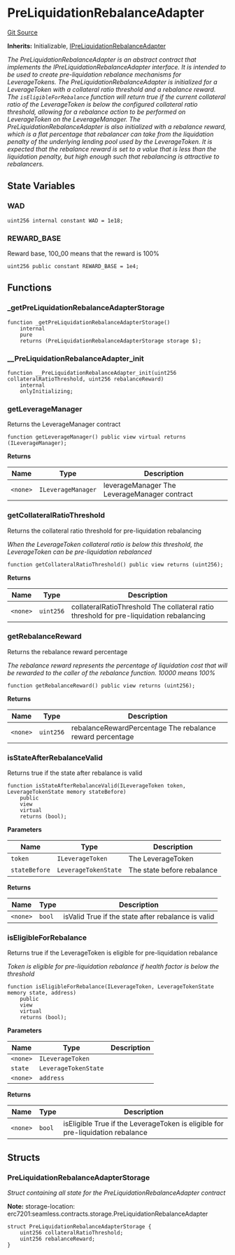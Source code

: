 # PreLiquidationRebalanceAdapter
[Git Source](https://github.com/seamless-protocol/ilm-v2/blob/e2065c10183acb51865104847d299ff5ad4684d2/src/rebalance/PreLiquidationRebalanceAdapter.sol)

**Inherits:**
Initializable, [IPreLiquidationRebalanceAdapter](/src/interfaces/IPreLiquidationRebalanceAdapter.sol/interface.IPreLiquidationRebalanceAdapter.md)

*The PreLiquidationRebalanceAdapter is an abstract contract that implements the IPreLiquidationRebalanceAdapter interface.
It is intended to be used to create pre-liquidation rebalance mechanisms for LeverageTokens.
The PreLiquidationRebalanceAdapter is initialized for a LeverageToken with a collateral ratio threshold and a rebalance reward.
The `isEligibleForRebalance` function will return true if the current collateral ratio of the LeverageToken is below the configured
collateral ratio threshold, allowing for a rebalance action to be performed on LeverageToken on the LeverageManager.
The PreLiquidationRebalanceAdapter is also initialized with a rebalance reward, which is a flat percentage that rebalancer can take
from the liquidation penalty of the underlying lending pool used by the LeverageToken. It is expected that the rebalance reward
is set to a value that is less than the liquidation penalty, but high enough such that rebalancing is attractive to rebalancers.*


## State Variables
### WAD

```solidity
uint256 internal constant WAD = 1e18;
```


### REWARD_BASE
Reward base, 100_00 means that the reward is 100%


```solidity
uint256 public constant REWARD_BASE = 1e4;
```


## Functions
### _getPreLiquidationRebalanceAdapterStorage


```solidity
function _getPreLiquidationRebalanceAdapterStorage()
    internal
    pure
    returns (PreLiquidationRebalanceAdapterStorage storage $);
```

### __PreLiquidationRebalanceAdapter_init


```solidity
function __PreLiquidationRebalanceAdapter_init(uint256 collateralRatioThreshold, uint256 rebalanceReward)
    internal
    onlyInitializing;
```

### getLeverageManager

Returns the LeverageManager contract


```solidity
function getLeverageManager() public view virtual returns (ILeverageManager);
```
**Returns**

|Name|Type|Description|
|----|----|-----------|
|`<none>`|`ILeverageManager`|leverageManager The LeverageManager contract|


### getCollateralRatioThreshold

Returns the collateral ratio threshold for pre-liquidation rebalancing

*When the LeverageToken collateral ratio is below this threshold, the LeverageToken can be pre-liquidation
rebalanced*


```solidity
function getCollateralRatioThreshold() public view returns (uint256);
```
**Returns**

|Name|Type|Description|
|----|----|-----------|
|`<none>`|`uint256`|collateralRatioThreshold The collateral ratio threshold for pre-liquidation rebalancing|


### getRebalanceReward

Returns the rebalance reward percentage

*The rebalance reward represents the percentage of liquidation cost that will be rewarded to the caller of the
rebalance function. 10000 means 100%*


```solidity
function getRebalanceReward() public view returns (uint256);
```
**Returns**

|Name|Type|Description|
|----|----|-----------|
|`<none>`|`uint256`|rebalanceRewardPercentage The rebalance reward percentage|


### isStateAfterRebalanceValid

Returns true if the state after rebalance is valid


```solidity
function isStateAfterRebalanceValid(ILeverageToken token, LeverageTokenState memory stateBefore)
    public
    view
    virtual
    returns (bool);
```
**Parameters**

|Name|Type|Description|
|----|----|-----------|
|`token`|`ILeverageToken`|The LeverageToken|
|`stateBefore`|`LeverageTokenState`|The state before rebalance|

**Returns**

|Name|Type|Description|
|----|----|-----------|
|`<none>`|`bool`|isValid True if the state after rebalance is valid|


### isEligibleForRebalance

Returns true if the LeverageToken is eligible for pre-liquidation rebalance

*Token is eligible for pre-liquidation rebalance if health factor is below the threshold*


```solidity
function isEligibleForRebalance(ILeverageToken, LeverageTokenState memory state, address)
    public
    view
    virtual
    returns (bool);
```
**Parameters**

|Name|Type|Description|
|----|----|-----------|
|`<none>`|`ILeverageToken`||
|`state`|`LeverageTokenState`||
|`<none>`|`address`||

**Returns**

|Name|Type|Description|
|----|----|-----------|
|`<none>`|`bool`|isEligible True if the LeverageToken is eligible for pre-liquidation rebalance|


## Structs
### PreLiquidationRebalanceAdapterStorage
*Struct containing all state for the PreLiquidationRebalanceAdapter contract*

**Note:**
storage-location: erc7201:seamless.contracts.storage.PreLiquidationRebalanceAdapter


```solidity
struct PreLiquidationRebalanceAdapterStorage {
    uint256 collateralRatioThreshold;
    uint256 rebalanceReward;
}
```

